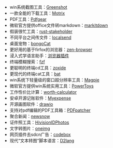 - win系统截图工具：[Greenshot](https://github.com/greenshot/greenshot)
- 一款全能的下载工具：[Motrix](https://github.com/agalwood/Motrix)
- PDF工具：[Pdfgear](https://www.pdfgear.com/)
- 微软官方提供office文件转markdown：[markitdown](https://github.com/microsoft/markitdown)
- 假装很忙工具：[rust-stakeholder](https://github.com/giacomo-b/rust-stakeholder)
- 不同平台之间传文件：[localsend](https://github.com/localsend/localsend)
- 桌面宠物：[bongoCat](https://github.com/ayangweb/BongoCat)
- 更好用的基于firfox的浏览器：[zen-browser](https://github.com/zen-browser/desktop)
- 浸入式学语言助手：[浏览器插件](https://github.com/xiao-zaiyi/illa-helper)
- 终端模糊搜索：[fzf](https://github.com/junegunn/fzf)
- 更聪明的终端cd工具：[zoxide](https://github.com/ajeetdsouza/zoxide)
- 更现代的终端cat工具：[bat](https://github.com/sharkdp/bat)
- win系统下轻量级的窗口超分辨率工具：[Magpie](https://github.com/Blinue/Magpie)
- 微软官方提供win系统实用工具：[PowerToys](https://github.com/microsoft/PowerToys)
- 工作性价比计算：[worth-calculator](https://github.com/Zippland/worth-calculator)
- 安卓开源记账软件：[Myexpense](https://github.com/mtotschnig/MyExpenses)
- 开源画图软件：[drawio](https://github.com/jgraph/drawio-desktop)
- 支持对pdf编辑的PDF工具箱：[PDFpatcher](https://github.com/wmjordan/PDFPatcher)
- 聚合新闻：[newsnow](https://github.com/ourongxing/newsnow)
- 证件照工具：[HivisionIDPhotos](https://github.com/Zeyi-Lin/HivisionIDPhotos)
- 文字转图片：[oneimg](https://github.com/byodian/oneimg)
- 网页插件去sdcn广告：[codebox](https://github.com/027xiguapi/code-box)
- 现代“文本转图”脚本语言：[D2lang](https://play.d2lang.com/)
